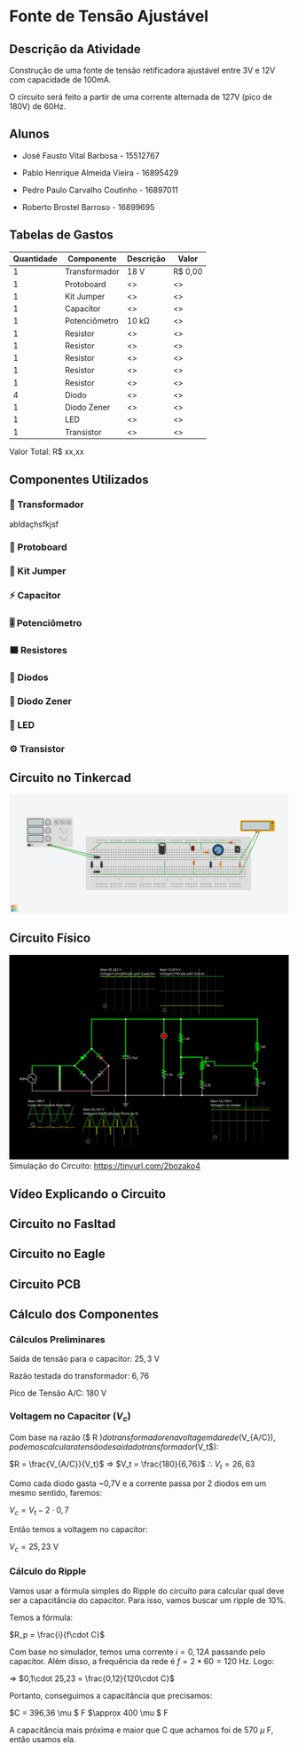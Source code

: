 # Fonte de Tensão Ajustável
## Descrição da Atividade

Construção de uma fonte de tensão retificadora ajustável entre 3V e 12V com capacidade de 100mA. 

O circuito será feito a partir de uma corrente alternada de 127V (pico de 180V) de 60Hz.

## Alunos

* José Fausto Vital Barbosa - 15512767

* Pablo Henrique Almeida Vieira - 16895429

* Pedro Paulo Carvalho Coutinho - 16897011

* Roberto Brostel Barroso - 16899695

## Tabelas de Gastos

| Quantidade | Componente | Descrição | Valor |
|----------|----------|----------|----------|
| 1 | Transformador | 18 V | R$ 0,00 |
| 1 | Protoboard | <> | <> |
| 1 | Kit Jumper | <> | <> |
| 1 | Capacitor | <> | <> |
| 1 | Potenciômetro | 10 kΩ | <> |
| 1 | Resistor | <> | <> |
| 1 | Resistor | <> | <> |
| 1 | Resistor | <> | <> |
| 1 | Resistor | <> | <> |
| 1 | Resistor | <> | <> |
| 4 | Diodo | <> | <> |
| 1 | Diodo Zener | <> | <> |
| 1 | LED | <> | <> |
| 1 | Transistor | <> | <> |

Valor Total: R$ xx,xx

## Componentes Utilizados

### 🔌 Transformador 

abldaçhsfkjsf


### 🔲 Protoboard


### 🧵 Kit Jumper  


### ⚡ Capacitor     

 
### 🎚️ Potenciômetro    


### 🟫 Resistores


### 🔁 Diodos


### 🚫 Diodo Zener    


### 🔴 LED         


### ⚙️ Transistor       


## Circuito no Tinkercad
![](Imagens/Tinkerkad.png)

## Circuito Físico
![](Imagens/Falstad.svg)
Simulação do Circuito: https://tinyurl.com/2bozako4

## Vídeo Explicando o Circuito 

## Circuito no Fasltad

## Circuito no Eagle

## Circuito PCB

## Cálculo dos Componentes

### Cálculos Preliminares

Saída de tensão para o capacitor: $25,3$ V

Razão testada do transformador: $6,76$

Pico de Tensão A/C: $180$ V

### Voltagem no Capacitor ($V_c$)

Com base na razão ($ R $) do transformador e na voltagem da rede ($V_{A/C}$), podemos calcular a tensão de saída do transformador ($V_t$):

$R = \frac{V_{A/C}}{V_t}$ $\Rightarrow$ $V_t = \frac{180}{6,76}$  $\therefore$  $V_t = 26,63$

Como cada diodo gasta ~0,7V e a corrente passa por 2 diodos em um mesmo sentido, faremos:

$V_c = V_t - 2\cdot0,7$ 

Então temos a voltagem no capacitor:

$V_c = 25,23$ V

### Cálculo do Ripple

Vamos usar a fórmula simples do Ripple do circuito para calcular qual deve ser a capacitância do capacitor. Para isso, vamos buscar um ripple de 10%.

Temos a fórmula:

$R_p = \frac{i}{f\cdot C}$  

Com base no simulador, temos uma corrente $i = 0,12 A$ passando pelo capacitor. Além disso, a frequência da rede é $f = 2*60 = 120$ Hz. Logo:

$\Rightarrow$  $0,1\cdot 25,23 = \frac{0,12}{120\cdot C}$

Portanto, conseguimos a capacitância que precisamos:

$C = 396,36 \mu $ F $\approx 400 \mu $ F

A capacitância mais próxima e maior que C que achamos foi de 570 $\mu$ F, então usamos ela.



 





